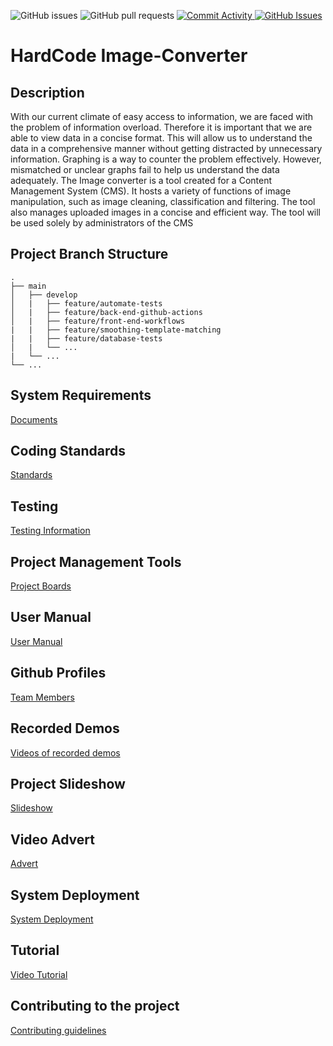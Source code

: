 ![GitHub issues](https://img.shields.io/github/issues/COS301-SE-2022/Image-Converter)
![GitHub pull requests](https://img.shields.io/github/issues-pr/COS301-SE-2022/Image-Converter)
<a href = "https://github.com/COS301-SE-2022/Image-Converter/commits">
  <img alt="Commit Activity" src="https://img.shields.io/github/commit-activity/w/COS301-SE-2022/Image-Converter?color=green&style=flat-square">
</a>
<a href = "https://libraries.io/github/Image-Converter/Slip-Snapper">
  <img alt="GitHub Issues" src="https://img.shields.io/librariesio/github/COS301-SE-2022/Image-Converter">
</a>


# HardCode Image-Converter

## Description
With our current climate of easy access to information, we are faced with the problem of information overload. Therefore it is important that we are able to view data in a concise format. This will allow us to understand the data in a comprehensive manner without getting distracted by unnecessary information. Graphing is a way to counter the problem effectively. However, mismatched or unclear graphs fail to help us understand the data adequately. 
The Image converter is a tool created for a Content Management System (CMS). It hosts a variety of functions of image manipulation, such as image cleaning, classification and filtering. The tool also manages uploaded images in a concise and efficient way.  The tool will be used solely by administrators of the CMS

## Project Branch Structure
    .
    ├── main                    
    │   ├── develop              
    │   |   ├── feature/automate-tests             
    │   |   ├── feature/back-end-github-actions            
    │   |   ├── feature/front-end-workflows 
    |   |   ├── feature/smoothing-template-matching
    |   |   ├── feature/database-tests
    │   |   └── ...                 
    |   └── ...
    └── ...

## System Requirements 
[Documents](https://github.com/COS301-SE-2022/Image-Converter/wiki/Requirements)

## Coding Standards
[Standards](https://drive.google.com/file/d/1y4fxapy0Obc0-7xggG2OFrleq6K91kSf/view?usp=sharing)

## Testing
[Testing Information](https://github.com/COS301-SE-2022/Image-Converter/wiki/Testing)

## Project Management Tools
[Project Boards](https://github.com/COS301-SE-2022/Image-Converter/wiki/Project-Boards)

## User Manual
[User Manual](https://drive.google.com/file/d/1l6HxlCZIPMnvjEwP6GMHtGoG3iaP30AW/view?usp=sharing)

## Github Profiles
[Team Members](https://github.com/COS301-SE-2022/Image-Converter/wiki/Team-Members)

## Recorded Demos
[Videos of recorded demos](https://github.com/COS301-SE-2022/Image-Converter/wiki/Recorder-Demos)

## Project Slideshow
[Slideshow]()

## Video Advert
[Advert](https://drive.google.com/file/d/1Jvok4JMsb61JDuB4PNfFU-xqocFkf05A/view?usp=sharing)

## System Deployment
[System Deployment](https://drive.google.com/file/d/1mWYn9LqNyPEkAmlBKIxr1jBxPZ5qGJvZ/view?usp=sharing)<br>


## Tutorial
[Video Tutorial](https://drive.google.com/file/d/1qVvVGKiUYvG2bkbdJFfhoSfNZrfwgCZQ/view?usp=sharing)

## Contributing to the project
[Contributing guidelines](https://github.com/COS301-SE-2022/Image-Converter/wiki/Contribute)










